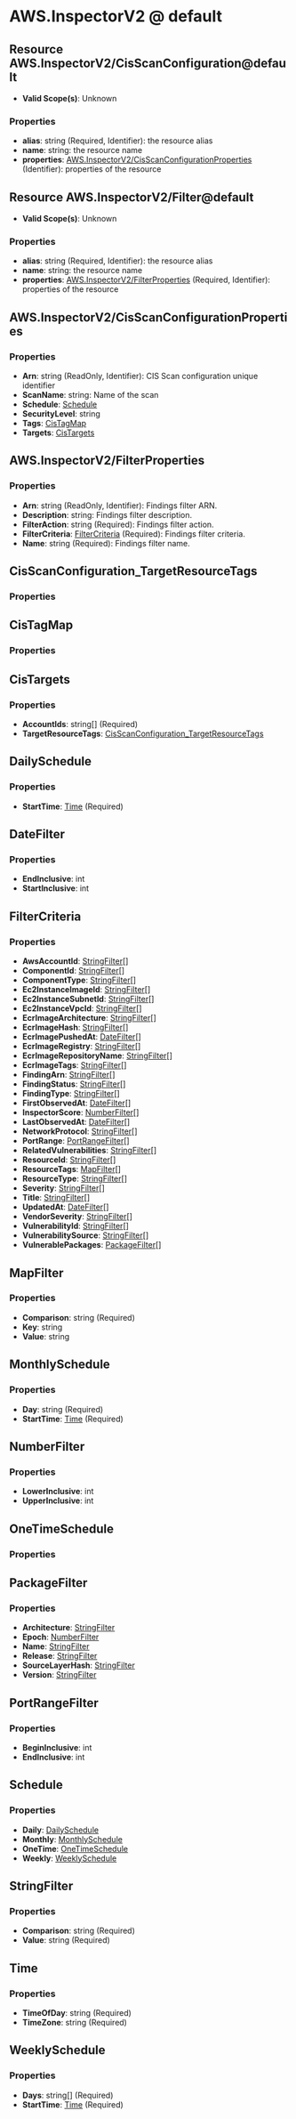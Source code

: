 # AWS.InspectorV2 @ default

## Resource AWS.InspectorV2/CisScanConfiguration@default
* **Valid Scope(s)**: Unknown
### Properties
* **alias**: string (Required, Identifier): the resource alias
* **name**: string: the resource name
* **properties**: [AWS.InspectorV2/CisScanConfigurationProperties](#awsinspectorv2cisscanconfigurationproperties) (Identifier): properties of the resource

## Resource AWS.InspectorV2/Filter@default
* **Valid Scope(s)**: Unknown
### Properties
* **alias**: string (Required, Identifier): the resource alias
* **name**: string: the resource name
* **properties**: [AWS.InspectorV2/FilterProperties](#awsinspectorv2filterproperties) (Required, Identifier): properties of the resource

## AWS.InspectorV2/CisScanConfigurationProperties
### Properties
* **Arn**: string (ReadOnly, Identifier): CIS Scan configuration unique identifier
* **ScanName**: string: Name of the scan
* **Schedule**: [Schedule](#schedule)
* **SecurityLevel**: string
* **Tags**: [CisTagMap](#cistagmap)
* **Targets**: [CisTargets](#cistargets)

## AWS.InspectorV2/FilterProperties
### Properties
* **Arn**: string (ReadOnly, Identifier): Findings filter ARN.
* **Description**: string: Findings filter description.
* **FilterAction**: string (Required): Findings filter action.
* **FilterCriteria**: [FilterCriteria](#filtercriteria) (Required): Findings filter criteria.
* **Name**: string (Required): Findings filter name.

## CisScanConfiguration_TargetResourceTags
### Properties

## CisTagMap
### Properties

## CisTargets
### Properties
* **AccountIds**: string[] (Required)
* **TargetResourceTags**: [CisScanConfiguration_TargetResourceTags](#cisscanconfigurationtargetresourcetags)

## DailySchedule
### Properties
* **StartTime**: [Time](#time) (Required)

## DateFilter
### Properties
* **EndInclusive**: int
* **StartInclusive**: int

## FilterCriteria
### Properties
* **AwsAccountId**: [StringFilter](#stringfilter)[]
* **ComponentId**: [StringFilter](#stringfilter)[]
* **ComponentType**: [StringFilter](#stringfilter)[]
* **Ec2InstanceImageId**: [StringFilter](#stringfilter)[]
* **Ec2InstanceSubnetId**: [StringFilter](#stringfilter)[]
* **Ec2InstanceVpcId**: [StringFilter](#stringfilter)[]
* **EcrImageArchitecture**: [StringFilter](#stringfilter)[]
* **EcrImageHash**: [StringFilter](#stringfilter)[]
* **EcrImagePushedAt**: [DateFilter](#datefilter)[]
* **EcrImageRegistry**: [StringFilter](#stringfilter)[]
* **EcrImageRepositoryName**: [StringFilter](#stringfilter)[]
* **EcrImageTags**: [StringFilter](#stringfilter)[]
* **FindingArn**: [StringFilter](#stringfilter)[]
* **FindingStatus**: [StringFilter](#stringfilter)[]
* **FindingType**: [StringFilter](#stringfilter)[]
* **FirstObservedAt**: [DateFilter](#datefilter)[]
* **InspectorScore**: [NumberFilter](#numberfilter)[]
* **LastObservedAt**: [DateFilter](#datefilter)[]
* **NetworkProtocol**: [StringFilter](#stringfilter)[]
* **PortRange**: [PortRangeFilter](#portrangefilter)[]
* **RelatedVulnerabilities**: [StringFilter](#stringfilter)[]
* **ResourceId**: [StringFilter](#stringfilter)[]
* **ResourceTags**: [MapFilter](#mapfilter)[]
* **ResourceType**: [StringFilter](#stringfilter)[]
* **Severity**: [StringFilter](#stringfilter)[]
* **Title**: [StringFilter](#stringfilter)[]
* **UpdatedAt**: [DateFilter](#datefilter)[]
* **VendorSeverity**: [StringFilter](#stringfilter)[]
* **VulnerabilityId**: [StringFilter](#stringfilter)[]
* **VulnerabilitySource**: [StringFilter](#stringfilter)[]
* **VulnerablePackages**: [PackageFilter](#packagefilter)[]

## MapFilter
### Properties
* **Comparison**: string (Required)
* **Key**: string
* **Value**: string

## MonthlySchedule
### Properties
* **Day**: string (Required)
* **StartTime**: [Time](#time) (Required)

## NumberFilter
### Properties
* **LowerInclusive**: int
* **UpperInclusive**: int

## OneTimeSchedule
### Properties

## PackageFilter
### Properties
* **Architecture**: [StringFilter](#stringfilter)
* **Epoch**: [NumberFilter](#numberfilter)
* **Name**: [StringFilter](#stringfilter)
* **Release**: [StringFilter](#stringfilter)
* **SourceLayerHash**: [StringFilter](#stringfilter)
* **Version**: [StringFilter](#stringfilter)

## PortRangeFilter
### Properties
* **BeginInclusive**: int
* **EndInclusive**: int

## Schedule
### Properties
* **Daily**: [DailySchedule](#dailyschedule)
* **Monthly**: [MonthlySchedule](#monthlyschedule)
* **OneTime**: [OneTimeSchedule](#onetimeschedule)
* **Weekly**: [WeeklySchedule](#weeklyschedule)

## StringFilter
### Properties
* **Comparison**: string (Required)
* **Value**: string (Required)

## Time
### Properties
* **TimeOfDay**: string (Required)
* **TimeZone**: string (Required)

## WeeklySchedule
### Properties
* **Days**: string[] (Required)
* **StartTime**: [Time](#time) (Required)

